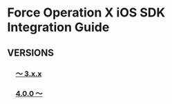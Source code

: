 # Force Operation X iOS SDK Integration Guide

## VERSIONS
### &nbsp;&nbsp;&nbsp;&nbsp;&nbsp;[〜 3.x.x](https://github.com/cyber-z/public-fox-ios-sdk/tree/3.x-master)

### &nbsp;&nbsp;&nbsp;&nbsp;&nbsp;[4.0.0 〜](https://github.com/cyber-z/public-fox-ios-sdk/tree/4.x-master)
